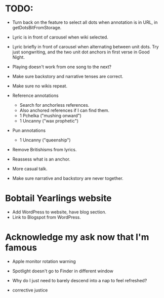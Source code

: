 # TODO:
* Turn back on the feature to select all dots when annotation is in URL, in getDotsBitFromStorage.
* Lyric is in front of carousel when wiki selected.
* Lyric briefly in front of carousel when alternating between unit dots. Try just songwriting, and the two unit dot anchors in first verse in Good Night.
* Playing doesn't work from one song to the next?

* Make sure backstory and narrative tenses are correct.

* Make sure no wikis repeat.

* Reference annotations
    * Search for anchorless references.
    * Also anchored references if I can find them.
    * 1 Pchelka ("mushing onward")
    * 1 Uncanny ("wax prophetic")

* Pun annotations
    * 1 Uncanny ("queenship")

* Remove Britishisms from lyrics.
* Reassess what is an anchor.
* More casual talk.
* Make sure narrative and backstory are never together.

# Bobtail Yearlings website
* Add WordPress to website, have blog section.
* Link to Blogspot from WordPress.

# Acknowledge my ask now that I'm famous
* Apple monitor rotation warning
* Spotlight doesn't go to Finder in different window
* Why do I just need to barely descend into a nap to feel refreshed?

* corrective justice